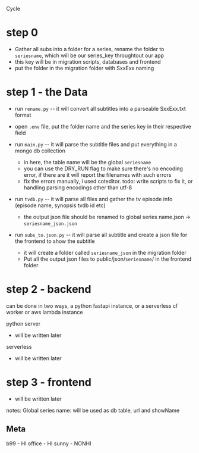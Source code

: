 Cycle

# step 0

- Gather all subs into a folder for a series, rename the folder to `seriesname`, which will be our series_key throughtout our app
- this key will be in migration scripts, databases and frontend
- put the folder in the migration folder with SxxExx naming

# step 1 - the Data

- run `rename.py` -- it will convert all subtitles into a parseable SxxExx.txt format

- open `.env` file, put the folder name and the series key in their respective field

- run `main.py` -- it will parse the subtitle files and put everything in a mongo db collection

  - in here, the table name will be the global `seriesname`
  - you can use the DRY_RUN flag to make sure there's no encoding error, if there are it will report the filenames with such errors
  - fix the errors manually, i used coteditor. todo: write scripts to fix it, or handling parsing encodings other than utf-8

- run `tvdb.py` -- it will parse all files and gather the tv episode info (episode name, synopsis tvdb id etc)

  - the output json file should be renamed to global series name.json -> `seriesname_json.json`

- run `subs_to.json.py` -- it will parse all subtitle and create a json file for the frontend to show the subtitle
  - it will create a folder called `seriesname_json` in the migration folder
  - Put all the output json files to public/json/`seriesname`/ in the frontend folder

# step 2 - backend

can be done in two ways, a python fastapi instance, or a serverless cf worker or aws lambda instance

python server

- will be written later

serverless

- will be written later

# step 3 - frontend

- will be written later

notes: Global series name: will be used as db table, url and showName

## Meta

b99 - HI
office - HI
sunny - NONHI
